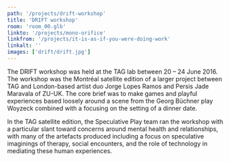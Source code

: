 ```yaml
---
path: '/projects/drift-workshop'
title: 'DRIFT workshop'
room: 'room_00.glb'
linkto: '/projects/mono-orifice'
linkfrom: '/projects/it-is-as-if-you-were-doing-work'
linkalt: ''
images: ['drift/drift.jpg']
---
```


The DRIFT workshop was held at the TAG lab between 20 – 24 June 2016. The workshop was the Montréal satellite edition of a larger project between TAG and London-based artist duo Jorge Lopes Ramos and Persis Jade Maravala of ZU-UK. The core brief was to make games and playful experiences based loosely around a scene from the Georg Büchner play Woyzeck combined with a focusing on the setting of a dinner date.

In the TAG satellite edition, the Speculative Play team ran the workshop with a particular slant toward concerns around mental health and relationships, with many of the artefacts produced including a focus on speculative imaginings of therapy, social encounters, and the role of technology in mediating these human experiences.
